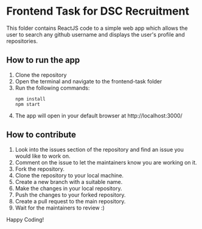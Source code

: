 # Frontend Task for DSC Recruitment 

This folder contains ReactJS code to a simple web app which allows the user to search any github username and displays the user's profile and repositories.

## How to run the app

1. Clone the repository
2. Open the terminal and navigate to the frontend-task folder
3. Run the following commands:
    ```
    npm install
    npm start
    ```
4. The app will open in your default browser at http://localhost:3000/

## How to contribute

1. Look into the issues section of the repository and find an issue you would like to work on.
2. Comment on the issue to let the maintainers know you are working on it.
3. Fork the repository.
4. Clone the repository to your local machine.
5. Create a new branch with a suitable name.
6. Make the changes in your local repository.
7. Push the changes to your forked repository.
8. Create a pull request to the main repository.
9. Wait for the maintainers to review :)

Happy Coding!